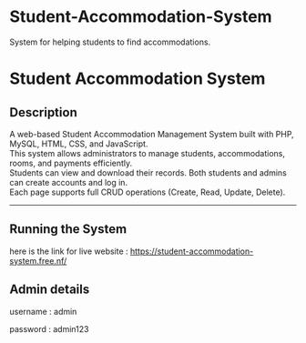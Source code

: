 # Student-Accommodation-System
System for helping students to find accommodations.
# Student Accommodation System

## Description
A web-based Student Accommodation Management System built with PHP, MySQL, HTML, CSS, and JavaScript.  
This system allows administrators to manage students, accommodations, rooms, and payments efficiently.  
Students can view and download their records. Both students and admins can create accounts and log in.  
Each page supports full CRUD operations (Create, Read, Update, Delete).

---

## Running the System
here is the link for live website : https://student-accommodation-system.free.nf/

## Admin details
username : admin

password : admin123


